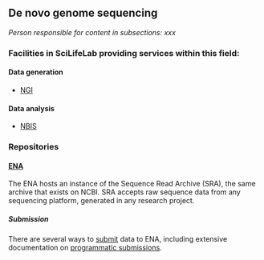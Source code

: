 ## De novo genome sequencing
_Person responsible for content in subsections: xxx_

### Facilities in SciLifeLab providing services within this field:

#### Data generation

* [NGI](https://ngisweden.scilifelab.se/)

#### Data analysis

* [NBIS](https://nbis.se)

### Repositories

#### [ENA](https://www.ebi.ac.uk/ena)

The ENA hosts an instance of the Sequence Read Archive (SRA), the same archive that exists on NCBI. SRA accepts raw sequence data from any sequencing platform, generated in any research project.  

##### Submission

There are several ways to [submit](https://www.ebi.ac.uk/ena/submit) data to ENA, including extensive documentation on [programmatic submissions](https://ena-docs.readthedocs.io/en/latest/programmatic.html).
